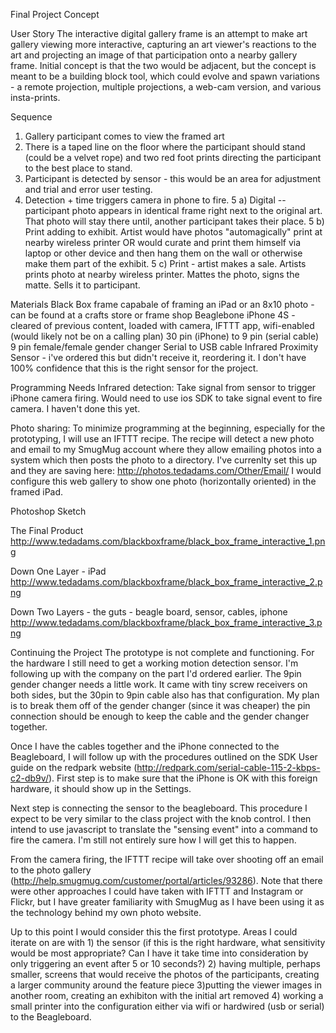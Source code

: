 Final Project Concept

User Story
The interactive digital gallery frame is an attempt to make art gallery viewing more interactive, capturing an art viewer's reactions to the art and projecting an image of that participation onto a nearby gallery frame.  Initial concept is that the two would be adjacent, but the concept is meant to be a building block tool, which could evolve and spawn variations - a remote projection, multiple projections, a web-cam version, and various insta-prints.


Sequence
1) Gallery participant comes to view the framed art
2) There is a taped line on the floor where the participant should stand (could be a velvet rope) and two red foot prints directing the participant to the best place to stand.
3) Participant is detected by sensor - this would be an area for adjustment and trial and error user testing.
4) Detection + time triggers camera in phone to fire.
5 a) Digital -- participant photo appears in identical frame right next to the original art.  That photo will stay there until, another participant takes their place.
5 b) Print adding to exhibit.  Artist would have photos "automagically" print at nearby wireless printer OR would curate and print them himself via laptop or other device and then hang them on the wall or otherwise make them part of the exhibit.
5 c) Print - artist makes a sale.  Artists prints photo at nearby wireless printer.  Mattes the photo, signs the matte.  Sells it to participant.

Materials
Black Box frame capabale of framing an iPad or an 8x10 photo - can be found at a crafts store or frame shop
Beaglebone 
iPhone 4S - cleared of previous content, loaded with camera, IFTTT app, wifi-enabled (would likely not be on a calling plan) 
30 pin (iPhone) to 9 pin (serial cable)
9 pin female/female gender changer 
Serial to USB cable
Infrared Proximity Sensor - i've ordered this but didn't receive it, reordering it.  I don't have 100% confidence that this is the right sensor for the project.

Programming Needs
Infrared detection:  Take signal from sensor to trigger iPhone camera firing.  Would need to use ios SDK to take signal event to fire camera. I haven't done this yet.

Photo sharing: To minimize programming at the beginning, especially for the prototyping, I will use an IFTTT recipe. The recipe will detect a new photo and email to my SmugMug account where they allow emailing photos into a system which then posts the photo to a directory. I've currenlty set this up and they are saving here: http://photos.tedadams.com/Other/Email/  I would configure this web gallery to show one photo (horizontally oriented)  in the framed iPad.


Photoshop Sketch

The Final Product
http://www.tedadams.com/blackboxframe/black_box_frame_interactive_1.png

Down One Layer - iPad
http://www.tedadams.com/blackboxframe/black_box_frame_interactive_2.png

Down Two Layers - the guts - beagle board, sensor, cables, iphone
http://www.tedadams.com/blackboxframe/black_box_frame_interactive_3.png

Continuing the Project
The prototype is not complete and functioning. 
For the hardware I still need to get a working motion detection sensor. I'm following up with the company on the part I'd ordered earlier.  The 9pin gender changer needs a little work. It came with tiny screw receivers on both sides, but the 30pin to 9pin cable also has that configuration.  My plan is to break them off of the gender changer (since it was cheaper)  the pin connection should be enough to keep the cable and the gender changer together. 

Once I have the cables together and the iPhone connected to the Beagleboard, I will follow up with the procedures outlined on the SDK User guide on the redpark website (http://redpark.com/serial-cable-115-2-kbps-c2-db9v/).  First step is to make sure that the iPhone is OK with this foreign hardware, it should show up in the Settings.

Next step is connecting the sensor to the beagleboard.  This procedure I expect to be very similar to the class project with the knob control.  I then intend to use javascript to translate the "sensing event" into a command to fire the camera. I'm still not entirely sure how I will get this to happen.

From the camera firing, the IFTTT recipe will take over shooting off an email to the photo gallery (http://help.smugmug.com/customer/portal/articles/93286). Note that there were other approaches I could have taken with IFTTT and Instagram or Flickr, but I have greater familiarity with SmugMug as I have been using it as the technology behind my own photo website.  

Up to this point I would consider this the first prototype.  Areas I could iterate on are with 1) the sensor (if this is the right hardware, what sensitivity would be most appropriate? Can I have it take time into consideration by only triggering an event after 5 or 10 seconds?)  2) having multiple, perhaps smaller, screens that would receive the photos of the participants, creating a larger community around the feature piece 3)putting the viewer images in another room, creating an exhibiton with the initial art removed 4) working a small printer into the configuration either via wifi or hardwired (usb or serial) to the Beagleboard.





